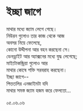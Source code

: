 # ইচ্ছা জাগে

মাথার মধ্যে জ্যাম লেগে গেছে।  
নিউরন গুলোও তার কাজ থেকে আজ  
অবসর নিয়ে ফেলেছে,  
কোনো উদ্দীপনা আর বহন করছেনা সে।  
ডেনড্রাইট আর অ্যাক্সনের মধ্যে যুদ্ধ লেগেছে;  
মাইটোকন্ড্রিয়া গুলোও আর  
মাথার কোষে শক্তি সরবরাহ করছেনা।  
ইচ্ছা জাগে--  
পিত্ততলির এনজাইমটা যদি  
মাথার সমস্ত জ্যাম হজম করে ফেলতো...

০৫.০৬.০৬

